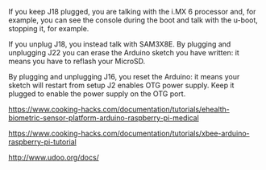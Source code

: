 
If you keep J18 plugged, you are talking with the i.MX 6 processor and, for example, you can see the console during the boot and talk with the u-boot, stopping it, for example. 

If you unplug J18, you instead talk with SAM3X8E. By plugging and unplugging J22 you can erase the Arduino sketch you have written: it means you have to reflash your MicroSD. 

By plugging and unplugging J16, you reset the Arduino: it means your sketch will restart from setup J2 enables OTG power supply. Keep it plugged to enable the power supply on the OTG port.

https://www.cooking-hacks.com/documentation/tutorials/ehealth-biometric-sensor-platform-arduino-raspberry-pi-medical

https://www.cooking-hacks.com/documentation/tutorials/xbee-arduino-raspberry-pi-tutorial

http://www.udoo.org/docs/



